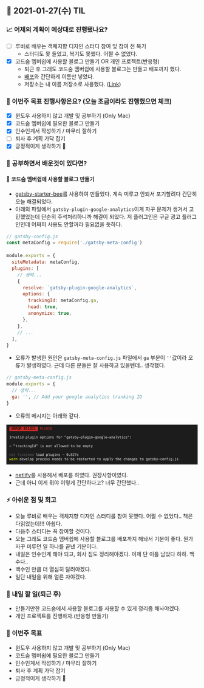 ## 📆 2021-01-27(수) TIL

### 📈 어제의 계획이 예상대로 진행됐나요?
- [ ] 루비로 배우는 객체지향 디자인 스터디 참여 및 참여 전 복기
  - 스터디도 못 들었고, 복기도 못했다. 어쩔 수 없었다.
- [x] 코드숨 멤버쉽에 사용할 블로그 만들기 OR 개인 프로젝트(반응형)
  - 퇴근 후 그래도 코드숨 멤버쉽에 사용할 블로그는 만들고 배포까지 했다.
  - [배포](https://seungmin95.netlify.app/)와 간단하게 이름만 넣었다.
  - 저장소는 내 이름 저장소로 사용했다. ([Link](https://github.com/saseungmin/saseungmin))

### 🦄 이번주 목표 진행사항은요? (오늘 조금이라도 진행했으면 체크)
- [x] 윈도우 사용하지 않고 개발 및 공부하기 (Only Mac)
- [x] 코드숨 멤버쉽에 필요한 블로그 만들기
- [x] 인수인계서 작성하기 / 마무리 잘하기
- [ ] 퇴사 후 계획 가닥 잡기
- [x] 긍정적이게 생각하기 😤

### 🤔 공부하면서 배운것이 있다면?

#### 🎈 코드숨 멤버쉽에 사용할 블로그 만들기
- [gatsby-starter-bee](https://github.com/JaeYeopHan/gatsby-starter-bee)를 사용하여 만들었다. 계속 미루고 안되서 포기할려다 간단히 오늘 해결되었다.
- 아래의 파일에서 `gatsby-plugin-google-analytics`이게 자꾸 문제가 생겨서 고민했었는데 단순히 주석처리하니까 해결이 되었다. 저 플러그인은 구글 광고 플러그인인데 어짜피 사용도 안할꺼라 필요없을 듯하다.

```js
// gatsby-config.js
const metaConfig = require('./gatsby-meta-config')

module.exports = {
  siteMetadata: metaConfig,
  plugins: [
    // 생략...
    {
      resolve: `gatsby-plugin-google-analytics`,
      options: {
        trackingId: metaConfig.ga,
        head: true,
        anonymize: true,
      },
    },
    // ...
  ],
}
```

- 오류가 발생한 원인은 `gatsby-meta-config.js` 파일에서 `ga` 부분이 `''`값이라 오류가 발생하였다. 근데 다른 분들은 잘 사용하고 있을텐데.. 생각했다.

```js
// gatsby-meta-config.js
module.exports = {
  // 생략...
  ga: '', // Add your google analytics tranking ID
}
```

- 오류의 메시지는 아래와 같다.

![20210127-1](../image/20210127-1.png)

- [netlify](https://app.netlify.com/)를 사용해서 배포를 하였다. 권장사항이였다.
- 근데 아니 이게 뭐야 이렇게 간단하다고? 너무 간단했다..

### ⚡ 아쉬운 점 및 회고
- 오늘 루비로 배우는 객체지향 디자인 스터디를 참여 못했다. 어쩔 수 없었다.. 책은 다읽었는데!!! 아쉽다.
- 다음주 스터디는 꼭 참여할 것이다.
- 오늘 그래도 코드숨 멤버쉽에 사용할 블로그를 배포까지 해놔서 기분이 좋다. 뭔가 자꾸 미루던 일 하나를 끝낸 기분이다.
- 내일은 인수인계 해야 되고, 회사 짐도 정리해야겠다. 이제 단 이틀 남았다 하하. 백수다..
- 백수인 만큼 더 열심히 달려야겠다.
- 일단 내일을 위해 얼른 자야겠다.

### 🚀 내일 할 일(퇴근 후)
- 만들기만한 코드숨에서 사용할 블로그를 사용할 수 있게 정리좀 해놔야겠다.
- 개인 프로젝트를 진행하자.(반응형 만들기)

### 🎯 이번주 목표
- 윈도우 사용하지 않고 개발 및 공부하기 (Only Mac)
- 코드숨 멤버쉽에 필요한 블로그 만들기
- 인수인계서 작성하기 / 마무리 잘하기
- 퇴사 후 계획 가닥 잡기
- 긍정적이게 생각하기 😤